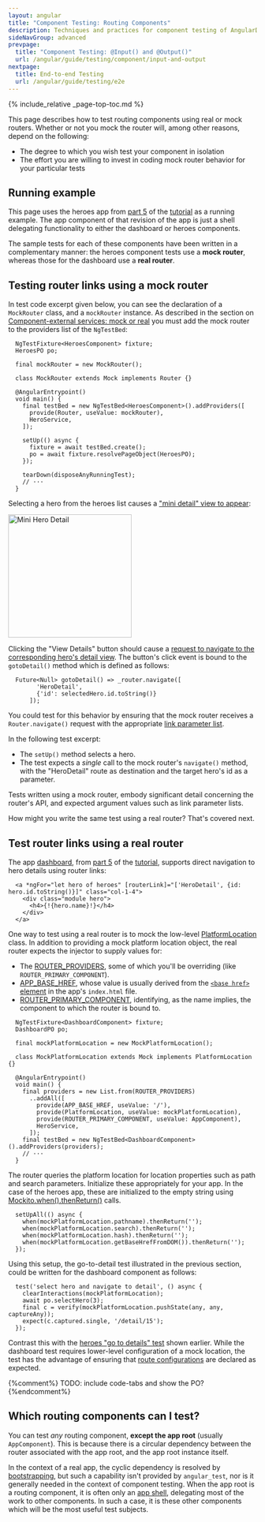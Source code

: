 ```yaml
---
layout: angular
title: "Component Testing: Routing Components"
description: Techniques and practices for component testing of AngularDart apps.
sideNavGroup: advanced
prevpage:
  title: "Component Testing: @Input() and @Output()"
  url: /angular/guide/testing/component/input-and-output
nextpage:
  title: End-to-end Testing
  url: /angular/guide/testing/e2e
---
```

<?code-excerpt path-base="examples/ng/doc"?>

{% include_relative _page-top-toc.md %}

This page describes how to test routing components using real or mock routers.
Whether or not you mock the router will, among other reasons,  depend on the following:

- The degree to which you wish test your component in isolation
- The effort you are willing to invest in coding mock router behavior for your particular tests

## Running example

This page uses the heroes app from [part 5][] of the [tutorial][] as a running example.
The app component of that revision of the app is just a shell delegating
functionality to either the dashboard or heroes components.

The sample tests for each of these components have been written in a
complementary manner: the heroes component tests use a **mock router**,
whereas those for the dashboard use a **real router**.

## Testing router links using a mock router

In test code excerpt given below, you can see the declaration of a
`MockRouter` class, and a `mockRouter` instance. As described in the section on
[Component-external services: mock or real](services#component-external-services-mock-or-real)
you must add the mock router to the providers list of the `NgTestBed`:

<?code-excerpt "toh-5/test/heroes.dart (excerpt)" region="providers-with-context" title?>
```
  NgTestFixture<HeroesComponent> fixture;
  HeroesPO po;

  final mockRouter = new MockRouter();

  class MockRouter extends Mock implements Router {}

  @AngularEntrypoint()
  void main() {
    final testBed = new NgTestBed<HeroesComponent>().addProviders([
      provide(Router, useValue: mockRouter),
      HeroService,
    ]);

    setUp(() async {
      fixture = await testBed.create();
      po = await fixture.resolvePageObject(HeroesPO);
    });

    tearDown(disposeAnyRunningTest);
    // ···
  }
```

Selecting a hero from the heroes list causes a
["mini detail" view to appear](/angular/tutorial/toh-pt5#add-the-mini-detail):

<img class="image-display" src="{% asset_path 'ng/devguide/toh/mini-hero-detail.png' %}" alt="Mini Hero Detail" width="250">

Clicking the "View Details" button should cause a [request to navigate to the
corresponding hero's detail view](/angular/tutorial/toh-pt5#update-the-heroescomponent-class).
The button's click event is bound to the `gotoDetail()` method which is defined as follows:

<?code-excerpt "toh-5/lib/src/heroes_component.dart (gotoDetail)" title?>
```
  Future<Null> gotoDetail() => _router.navigate([
        'HeroDetail',
        {'id': selectedHero.id.toString()}
      ]);
```

You could test for this behavior by ensuring that the mock router receives
a `Router.navigate()` request with the appropriate [link parameter list][].

In the following test excerpt:

- The `setUp()` method selects a hero.
- The test expects a _single_ call to the mock router's `navigate()` method,
  with the "HeroDetail" route as destination and the target hero's id
  as a parameter.

<a id="heroes-go-to-detail-test"></a>
<code-tabs>
  <?code-pane "toh-5/test/heroes.dart (go-to detail)" linenums?>
  <?code-pane "toh-5/test/heroes_po.dart" linenums?>
</code-tabs>

Tests written using a mock router, embody significant detail concerning the
router's API, and expected argument values such as link parameter lists.

How might you write the same test using a real router? That's covered next.

## Test router links using a real router

The app [dashboard][], from [part 5][] of the [tutorial][], supports direct
navigation to hero details using router links:

<?code-excerpt "toh-5/lib/src/dashboard_component.html (excerpt)" region="click" title?>
```
  <a *ngFor="let hero of heroes" [routerLink]="['HeroDetail', {id: hero.id.toString()}]" class="col-1-4">
    <div class="module hero">
      <h4>{!{hero.name}!}</h4>
    </div>
  </a>
```

One way to test using a real router is to mock the low-level [PlatformLocation][] class.
In addition to providing a mock platform location object,
the real router expects the injector to supply values for:

- The [ROUTER_PROVIDERS][], some of which you'll be overriding
  (like `ROUTER_PRIMARY_COMPONENT`).
- [APP_BASE_HREF][], whose value is usually derived from the
  [`<base href>` element](/angular/tutorial/toh-pt5#base-href)
  in the app's `index.html` file.
- [ROUTER_PRIMARY_COMPONENT][], identifying, as the name implies,
  the component to which the router is bound to.

<?code-excerpt "toh-5/test/dashboard.dart (excerpt)" region="providers-with-context" title?>
```
  NgTestFixture<DashboardComponent> fixture;
  DashboardPO po;

  final mockPlatformLocation = new MockPlatformLocation();

  class MockPlatformLocation extends Mock implements PlatformLocation {}

  @AngularEntrypoint()
  void main() {
    final providers = new List.from(ROUTER_PROVIDERS)
      ..addAll([
        provide(APP_BASE_HREF, useValue: '/'),
        provide(PlatformLocation, useValue: mockPlatformLocation),
        provide(ROUTER_PRIMARY_COMPONENT, useValue: AppComponent),
        HeroService,
      ]);
    final testBed = new NgTestBed<DashboardComponent>().addProviders(providers);
    // ···
  }
```

The router queries the platform location for location properties such as path and search
parameters. Initialize these appropriately for your app. In the case of the heroes app,
these are initialized to the empty string using
[Mockito.when().thenReturn()][Mockito.when()] calls.

<?code-excerpt "toh-5/test/dashboard.dart (setUpAll)" title?>
```
  setUpAll(() async {
    when(mockPlatformLocation.pathname).thenReturn('');
    when(mockPlatformLocation.search).thenReturn('');
    when(mockPlatformLocation.hash).thenReturn('');
    when(mockPlatformLocation.getBaseHrefFromDOM()).thenReturn('');
  });
```

Using this setup, the go-to-detail test illustrated in the previous section, could be written
for the dashboard component as follows:

<?code-excerpt "toh-5/test/dashboard.dart (go to detail)" title?>
```
  test('select hero and navigate to detail', () async {
    clearInteractions(mockPlatformLocation);
    await po.selectHero(3);
    final c = verify(mockPlatformLocation.pushState(any, any, captureAny));
    expect(c.captured.single, '/detail/15');
  });
```

Contrast this with the [heroes "go to details" test](#heroes-go-to-detail-test)
shown earlier. While the dashboard test requires lower-level configuration of a
mock location, the test has the advantage of ensuring that
[route configurations][] are declared as expected.

{%comment%}
TODO: include code-tabs and show the PO?
{%endcomment%}

## Which routing components can I test?

You can test _any_ routing component, **except the app root** (usually `AppComponent`).
This is because there is a circular dependency between the router
associated with the app root, and the app root instance itself.

In the context of a real app, the
cyclic dependency is resolved by [bootstrapping][], but such
a capability isn't provided by `angular_test`, nor is it generally needed
in the context of component testing.
When the app root is a routing component, it is often only an [app shell][],
delegating most of the work to other components. In such a case, it is these other components
which will be the most useful test subjects.

[APP_BASE_HREF]: /api/angular_router/angular_router/APP_BASE_HREF-constant
[Mockito.when()]: https://www.dartdocs.org/documentation/mockito/2.0.2/mockito/when.html
[PlatformLocation]: /api/angular_router/angular_router/PlatformLocation-class
[ROUTER_PRIMARY_COMPONENT]: /api/angular_router/angular_router/ROUTER_PRIMARY_COMPONENT-constant
[ROUTER_PROVIDERS]: /api/angular_router/angular_router/ROUTER_PROVIDERS-constant
[app shell]: /angular/tutorial/toh-pt5#create-appcomponent
[bootstrapping]: /angular/guide/architecture#dependency-injection
[dashboard]: /angular/tutorial/toh-pt5#add-heroes-to-the-dashboard
[link parameter list]: /angular/guide/router/appendices#link-parameters-list
[part 5]: /angular/tutorial/toh-pt5
[route configurations]: /angular/tutorial/toh-pt5#configure-routes
[tutorial]: /angular/tutorial
